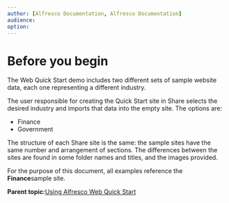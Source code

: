 ```yaml
---
author: [Alfresco Documentation, Alfresco Documentation]
audience: 
option: 
---
```


# Before you begin

The Web Quick Start demo includes two different sets of sample website data, each one representing a different industry.

The user responsible for creating the Quick Start site in Share selects the desired industry and imports that data into the empty site. The options are:

-   Finance
-   Government

The structure of each Share site is the same: the sample sites have the same number and arrangement of sections. The differences between the sites are found in some folder names and titles, and the images provided.

For the purpose of this document, all examples reference the **Finance**sample site.

**Parent topic:**[Using Alfresco Web Quick Start](../concepts/qs-intro.md)

